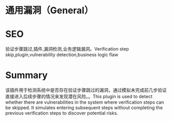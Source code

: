 # 通用漏洞（General）
# SEO
验证步骤跳过,插件,漏洞检测,业务逻辑漏洞。Verification step skip,plugin,vulnerability detection,business logic flaw
# Summary
该插件用于检测系统中是否存在验证步骤跳过的漏洞，通过模拟未完成前几步验证直接进入后续步骤的情况来发现潜在风险。。This plugin is used to detect whether there are vulnerabilities in the system where verification steps can be skipped. It simulates entering subsequent steps without completing the previous verification steps to discover potential risks.
